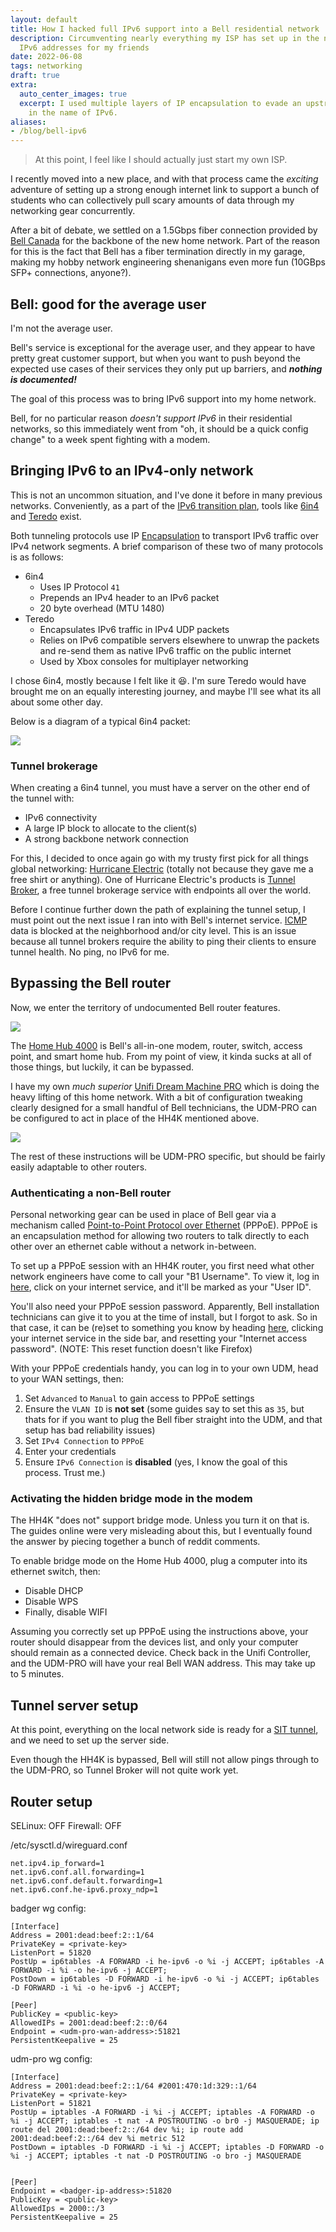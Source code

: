 ```yaml
---
layout: default
title: How I hacked full IPv6 support into a Bell residential network
description: Circumventing nearly everything my ISP has set up in the name of public
  IPv6 addresses for my friends
date: 2022-06-08
tags: networking
draft: true
extra:
  auto_center_images: true
  excerpt: I used multiple layers of IP encapsulation to evade an upstream firewall
    in the name of IPv6.
aliases:
- /blog/bell-ipv6
---
```


> At this point, I feel like I should actually just start my own ISP.

I recently moved into a new place, and with that process came the *exciting* adventure of setting up a strong enough internet link to support a bunch of students who can collectively pull scary amounts of data through my networking gear concurrently.

After a bit of debate, we settled on a 1.5Gbps fiber connection provided by [Bell Canada](https://en.wikipedia.org/wiki/Bell_Canada) for the backbone of the new home network. Part of the reason for this is the fact that Bell has a fiber termination directly in my garage, making my hobby network engineering shenanigans even more fun (10GBps SFP+ connections, anyone?).

## Bell: good for the average user

I'm not the average user.

Bell's service is exceptional for the average user, and they appear to have pretty great customer support, but when you want to push beyond the expected use cases of their services they only put up barriers, and ***nothing is documented!*** 

The goal of this process was to bring IPv6 support into my home network. 

Bell, for no particular reason *doesn't support IPv6* in their residential networks, so this immediately went from "oh, it should be a quick config change" to a week spent fighting with a modem.

## Bringing IPv6 to an IPv4-only network

This is not an uncommon situation, and I've done it before in many previous networks. Conveniently, as a part of the [IPv6 transition plan](https://en.wikipedia.org/wiki/IPv6_transition_mechanism), tools like [6in4](https://en.wikipedia.org/wiki/6in4) and [Teredo](https://en.wikipedia.org/wiki/Teredo_tunneling) exist.

Both tunneling protocols use IP [Encapsulation](https://en.wikipedia.org/wiki/Encapsulation_(networking)) to transport IPv6 traffic over IPv4 network segments. A brief comparison of these two of many protocols is as follows:

- 6in4
  - Uses IP Protocol `41`
  - Prepends an IPv4 header to an IPv6 packet
  - 20 byte overhead (MTU 1480)
- Teredo
  - Encapsulates IPv6 traffic in IPv4 UDP packets
  - Relies on IPv6 compatible servers elsewhere to unwrap the packets and re-send them as native IPv6 traffic on the public internet
  - Used by Xbox consoles for multiplayer networking

I chose 6in4, mostly because I felt like it 😆. I'm sure Teredo would have brought me on an equally interesting journey, and maybe I'll see what its all about some other day.

Below is a diagram of a typical 6in4 packet:

<img src="/assets/blog/bell-ipv6/sit.png" loading="lazy" >

### Tunnel brokerage

When creating a 6in4 tunnel, you must have a server on the other end of the tunnel with:

- IPv6 connectivity
- A large IP block to allocate to the client(s)
- A strong backbone network connection

For this, I decided to once again go with my trusty first pick for all things global networking: [Hurricane Electric](https://he.net/) (totally not because they gave me a free shirt or anything). One of Hurricane Electric's products is [Tunnel Broker](https://tunnelbroker.net/), a free tunnel brokerage service with endpoints all over the world.

Before I continue further down the path of explaining the tunnel setup, I must point out the next issue I ran into with Bell's internet service. [ICMP](https://en.wikipedia.org/wiki/Internet_Control_Message_Protocol) data is blocked at the neighborhood and/or city level. This is an issue because all tunnel brokers require the ability to ping their clients to ensure tunnel health. No ping, no IPv6 for me.

## Bypassing the Bell router

Now, we enter the territory of undocumented Bell router features.

<img src="/assets/blog/bell-ipv6/hh4k.png" loading="lazy" style="max-width:300px;">

The [Home Hub 4000](https://support.bell.ca/internet/products/home-hub-4000-modem) is Bell's all-in-one modem, router, switch, access point, and smart home hub. From my point of view, it kinda sucks at all of those things, but luckily, it can be bypassed.

I have my own *much superior* [Unifi Dream Machine PRO](https://ca.store.ui.com/products/udm-pro) which is doing the heavy lifting of this home network. With a bit of configuration tweaking clearly designed for a small handful of Bell technicians, the UDM-PRO can be configured to act in place of the HH4K mentioned above.

<img src="/assets/blog/bell-ipv6/udm-pro.png" loading="lazy" style="max-width:300px;">

The rest of these instructions will be UDM-PRO specific, but should be fairly easily adaptable to other routers.

### Authenticating a non-Bell router

Personal networking gear can be used in place of Bell gear via a mechanism called [Point-to-Point Protocol over Ethernet](https://en.wikipedia.org/wiki/Point-to-Point_Protocol_over_Ethernet) (PPPoE). PPPoE is an encapsulation method for allowing two routers to talk directly to each other over an ethernet cable without a network in-between.

To set up a PPPoE session with an HH4K router, you first need what other network engineers have come to call your "B1 Username". To view it, log in [here](https://mybell.bell.ca/), click on your internet service, and it'll be marked as your "User ID".

You'll also need your PPPoE session password. Apparently, Bell installation technicians can give it to you at the time of install, but I forgot to ask. So in that case, it can be (re)set to something you know by heading [here](https://mybell.bell.ca/MyProfile), clicking your internet service in the side bar, and resetting your "Internet access password". (NOTE: This reset function doesn't like Firefox)

With your PPPoE credentials handy, you can log in to your own UDM, head to your WAN settings, then:

 1) Set `Advanced` to `Manual` to gain access to PPPoE settings
 2) Ensure the `VLAN ID` is **not set** (some guides say to set this as `35`, but thats for if you want to plug the Bell fiber straight into the UDM, and that setup has bad reliability issues)
 3) Set `IPv4 Connection` to `PPPoE`
 4) Enter your credentials 
 5) Ensure `IPv6 Connection` is **disabled** (yes, I know the goal of this process. Trust me.)


### Activating the hidden bridge mode in the modem

The HH4K "does not" support bridge mode. Unless you turn it on that is. The guides online were very misleading about this, but I eventually found the answer by piecing together a bunch of reddit comments.

To enable bridge mode on the Home Hub 4000, plug a computer into its ethernet switch, then:

- Disable DHCP
- Disable WPS
- Finally, disable WIFI

Assuming you correctly set up PPPoE using the instructions above, your router should disappear from the devices list, and only your computer should remain as a connected device. Check back in the Unifi Controller, and the UDM-PRO will have your real Bell WAN address. This may take up to 5 minutes.

## Tunnel server setup

At this point, everything on the local network side is ready for a [SIT tunnel](https://developers.redhat.com/blog/2019/05/17/an-introduction-to-linux-virtual-interfaces-tunnels#ipip_tunnel), and we need to set up the server side.

Even though the HH4K is bypassed, Bell will still not allow pings through to the UDM-PRO, so Tunnel Broker will not quite work yet.

## Router setup

SELinux: OFF
Firewall: OFF

/etc/sysctl.d/wireguard.conf 
```text
net.ipv4.ip_forward=1
net.ipv6.conf.all.forwarding=1
net.ipv6.conf.default.forwarding=1
net.ipv6.conf.he-ipv6.proxy_ndp=1
```

badger wg config:
```text
[Interface]
Address = 2001:dead:beef:2::1/64
PrivateKey = <private-key>
ListenPort = 51820
PostUp = ip6tables -A FORWARD -i he-ipv6 -o %i -j ACCEPT; ip6tables -A FORWARD -i %i -o he-ipv6 -j ACCEPT;
PostDown = ip6tables -D FORWARD -i he-ipv6 -o %i -j ACCEPT; ip6tables -D FORWARD -i %i -o he-ipv6 -j ACCEPT;

[Peer]
PublicKey = <public-key>
AllowedIPs = 2001:dead:beef:2::0/64
Endpoint = <udm-pro-wan-address>:51821
PersistentKeepalive = 25
```

udm-pro wg config:
```text
[Interface]
Address = 2001:dead:beef:2::1/64 #2001:470:1d:329::1/64 
PrivateKey = <private-key>
ListenPort = 51821
PostUp = iptables -A FORWARD -i %i -j ACCEPT; iptables -A FORWARD -o %i -j ACCEPT; iptables -t nat -A POSTROUTING -o br0 -j MASQUERADE; ip route del 2001:dead:beef:2::/64 dev %i; ip route add 2001:dead:beef:2::/64 dev %i metric 512
PostDown = iptables -D FORWARD -i %i -j ACCEPT; iptables -D FORWARD -o %i -j ACCEPT; iptables -t nat -D POSTROUTING -o bro -j MASQUERADE


[Peer]
Endpoint = <badger-ip-address>:51820
PublicKey = <public-key>
AllowedIps = 2000::/3
PersistentKeepalive = 25
```
